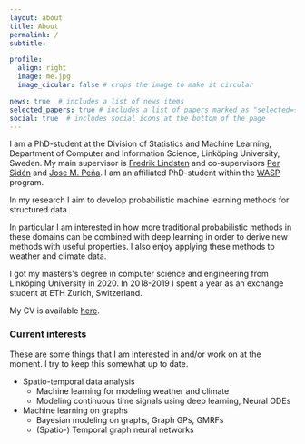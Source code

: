```yaml
---
layout: about
title: About
permalink: /
subtitle:

profile:
  align: right
  image: me.jpg
  image_cicular: false # crops the image to make it circular

news: true  # includes a list of news items
selected_papers: true # includes a list of papers marked as "selected={true}"
social: true  # includes social icons at the bottom of the page
---
```


I am a PhD-student at the Division of Statistics and Machine Learning, Department of Computer and Information Science, Linköping University, Sweden.
My main supervisor is [Fredrik Lindsten](https://lindsten.netlify.app/) and co-supervisors [Per Sidén](https://scholar.google.se/citations?user=0UomzRIAAAAJ) and [Jose M. Peña](https://www.ida.liu.se/~jospe50/).
I am an affiliated PhD-student within the [WASP](https://wasp-sweden.org/) program.

In my research I aim to develop probabilistic machine learning methods for structured data.
<!--I develop methods for data with spatial-, temporal- and graph-structure, including combinations of these.-->
In particular I am interested in how more traditional probabilistic methods in these domains can be combined with deep learning in order to derive new methods with useful properties.
I also enjoy applying these methods to weather and climate data.

I got my masters's degree in computer science and engineering from Linköping University in 2020.
In 2018-2019 I spent a year as an exchange student at ETH Zurich, Switzerland.
<!--I grew up in Lindesberg, Sweden and currently live in Linköping.
I am an avid Linux user and a believer in free and open source software. Openness of ideas, culture and research is very important to me. -->

My CV is available [here](https://raw.githubusercontent.com/joeloskarsson/CV/academic/docs/CV.pdf).

### Current interests
These are some things that I am interested in and/or work on at the moment. I try to keep this somewhat up to date.

* Spatio-temporal data analysis
  * Machine learning for modeling weather and climate
  * Modeling continuous time signals using deep learning, Neural ODEs
* Machine learning on graphs
  * Bayesian modeling on graphs, Graph GPs, GMRFs
  * (Spatio-) Temporal graph neural networks

